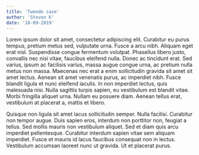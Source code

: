 ```yaml
---
title: 'Tweede case'
author: 'Steven K'
date: '18-09-2019'
---
```


Lorem ipsum dolor sit amet, consectetur adipiscing elit. Curabitur eu purus tempus, pretium metus sed, vulputate urna. Fusce a arcu nibh. Aliquam eget erat nisl. Suspendisse congue fermentum volutpat. Phasellus libero justo, convallis nec nisi vitae, faucibus eleifend nulla. Donec ac tincidunt erat. Sed varius, ipsum ac facilisis varius, massa augue congue urna, ac pretium nulla metus non massa. Maecenas nec erat a enim sollicitudin gravida sit amet sit amet lectus. Aenean sit amet venenatis purus, ac imperdiet nibh. Fusce blandit ligula et nunc eleifend iaculis. In non imperdiet lectus, quis malesuada nisi. Nulla sagittis turpis sapien, eu vestibulum est blandit vitae. Morbi fringilla aliquet urna. Nullam eu posuere diam. Aenean tellus erat, vestibulum at placerat a, mattis et libero.

Quisque non ligula sit amet lacus sollicitudin semper. Nulla facilisi. Curabitur non tempor augue. Duis sapien eros, interdum non porttitor non, feugiat a tellus. Sed mollis mauris non vestibulum aliquet. Sed et diam quis arcu imperdiet pellentesque. Curabitur interdum sapien vitae sem aliquam imperdiet. Fusce et mauris id lacus faucibus consequat non in lectus. Vestibulum accumsan laoreet nunc ut gravida. Ut et placerat purus.